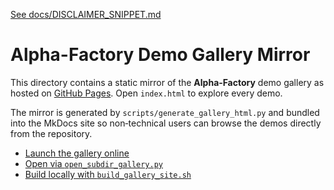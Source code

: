 [See docs/DISCLAIMER_SNIPPET.md](../../DISCLAIMER_SNIPPET.md)

# Alpha-Factory Demo Gallery Mirror

This directory contains a static mirror of the **Alpha‑Factory** demo gallery as hosted on [GitHub Pages](https://montrealai.github.io/AGI-Alpha-Agent-v0/alpha_factory_v1/demos/). Open `index.html` to explore every demo.

The mirror is generated by `scripts/generate_gallery_html.py` and bundled into the MkDocs site so non‑technical users can browse the demos directly from the repository.

- [Launch the gallery online](https://montrealai.github.io/AGI-Alpha-Agent-v0/alpha_factory_v1/demos/)
- [Open via `open_subdir_gallery.py`](../../scripts/open_subdir_gallery.py)
- [Build locally with `build_gallery_site.sh`](../../scripts/build_gallery_site.sh)


